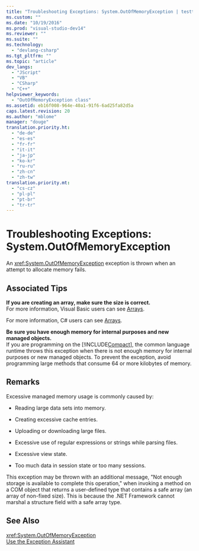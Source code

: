 ```yaml
---
title: "Troubleshooting Exceptions: System.OutOfMemoryException | testtitle"
ms.custom: ""
ms.date: "10/19/2016"
ms.prod: "visual-studio-dev14"
ms.reviewer: ""
ms.suite: ""
ms.technology: 
  - "devlang-csharp"
ms.tgt_pltfrm: ""
ms.topic: "article"
dev_langs: 
  - "JScript"
  - "VB"
  - "CSharp"
  - "C++"
helpviewer_keywords: 
  - "OutOfMemoryException class"
ms.assetid: eb16f008-964e-40a1-91f6-6ad25fa82d5a
caps.latest.revision: 20
ms.author: "mblome"
manager: "douge"
translation.priority.ht: 
  - "de-de"
  - "es-es"
  - "fr-fr"
  - "it-it"
  - "ja-jp"
  - "ko-kr"
  - "ru-ru"
  - "zh-cn"
  - "zh-tw"
translation.priority.mt: 
  - "cs-cz"
  - "pl-pl"
  - "pt-br"
  - "tr-tr"
---
```

# Troubleshooting Exceptions: System.OutOfMemoryException
An <xref:System.OutOfMemoryException> exception is thrown when an attempt to allocate memory fails.  
  
## Associated Tips  
 **If you are creating an array, make sure the size is correct.**  
 For more information, Visual Basic users can see [Arrays](../Topic/Arrays%20in%20Visual%20Basic.md).  
  
 For more information, C# users can see [Arrays](../Topic/Arrays%20\(C%23%20Programming%20Guide\).md).  
  
 **Be sure you have enough memory for internal purposes and new managed objects.**  
 If you are programming on the [!INCLUDE[Compact](../extensibility/includes/compact_md.md)], the common language runtime throws this exception when there is not enough memory for internal purposes or new managed objects. To prevent the exception, avoid programming large methods that consume 64 or more kilobytes of memory.  
  
## Remarks  
 Excessive managed memory usage is commonly caused by:  
  
-   Reading large data sets into memory.  
  
-   Creating excessive cache entries.  
  
-   Uploading or downloading large files.  
  
-   Excessive use of regular expressions or strings while parsing files.  
  
-   Excessive view state.  
  
-   Too much data in session state or too many sessions.  
  
 This exception may be thrown with an additional message, "Not enough storage is available to complete this operation," when invoking a method on a COM object that returns a user-defined type that contains a safe array (an array of non-fixed size). This is because the .NET Framework cannot marshal a structure field with a safe array type.  
  
## See Also  
 <xref:System.OutOfMemoryException>   
 [Use the Exception Assistant](../Topic/How%20to:%20Use%20the%20Exception%20Assistant.md)